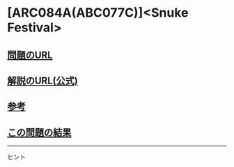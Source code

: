 # \[ARC084A(ABC077C)\]\<Snuke Festival\>

## [問題のURL](https://atcoder.jp/contests/abc077/tasks/arc084_a)

## [解説のURL(公式)](https://blog.hamayanhamayan.com/entry/2017/11/06/020314)

## [参考](https://drken1215.hatenablog.com/entry/2021/02/25/223800)

## [この問題の結果](https://atcoder.jp/contests/abc077/submissions?f.Task=arc084_a&f.LanguageName=C%2B%2B&f.Status=AC&f.User=)

<!---- 「問題の結果の見方」
 PROBLEMS→問題番号一覧→回答者数→accepted＋言語をセレクトする 
 ---->

-----
ヒント
